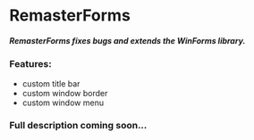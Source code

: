 
# RemasterForms 

##### RemasterForms fixes bugs and extends the WinForms library.

### Features:
* custom title bar
* custom window border
* custom window menu

### Full description coming soon...